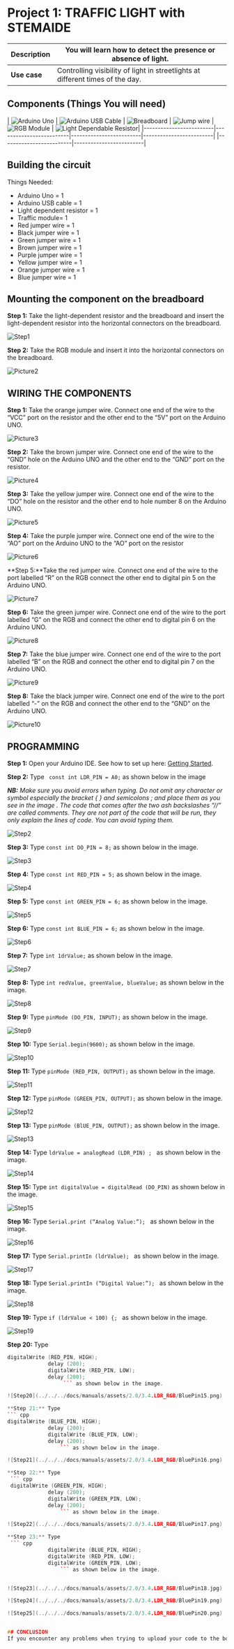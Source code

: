 # Project 1: TRAFFIC LIGHT with STEMAIDE

| **Description** | You will learn how to detect the presence or absence of light.  |
|------------------|----------------------------------------------------------------|
| **Use case**     | Controlling visibility of light in streetlights at different times of the day. |

## Components (Things You will need)

| ![Arduino Uno](../../../docs/manuals/assets/components/arduino.png) | ![Arduino USB Cable](../../../docs/manuals/assets/components/USB_Cable.png) | ![Breadboard](../../../docs/manuals/assets/components/breadboard.png) | ![Jump wire](../../../docs/manuals/assets/components/jump_wire.png) | ![RGB Module](../../../docs/manuals/assets/2.0/3.4.LDR_RGB/RGB_Module.png) 
| ![Light Dependable Resistor](../../../docs/manuals/assets/2.0/3.3.Traffic_Light_STEMAIDE/Light_Dependable_Resistor.png)|
|-------------------------|-------------------------|-------------------------|-------------------------|
|-------------------------|-------------------------|

## Building the circuit

Things Needed:

- Arduino Uno = 1  
- Arduino USB cable = 1
- Light dependent resistor   = 1
- Traffic module= 1
- Red jumper wire = 1
- Black jumper wire = 1
- Green jumper wire = 1
- Brown jumper wire = 1
- Purple jumper wire = 1
- Yellow jumper wire = 1
- Orange jumper wire = 1
- Blue jumper wire = 1


## Mounting the component on the breadboard

**Step 1:** Take the light-dependent resistor and the breadboard and insert the light-dependent resistor into the horizontal connectors on the breadboard.

![Step1](../../../docs/manuals/assets/2.0/3.3.Traffic_Light_STEMAIDE/Step1.png)

**Step 2:** Take the RGB module and insert it into the horizontal connectors on the breadboard.

![Picture2](../../../docs/manuals/assets/2.0/3.4.LDR_RGB/Picture2.jpg)


## WIRING THE COMPONENTS

**Step 1:** Take the orange jumper wire. Connect one end of the wire to the “VCC” port on the resistor and the other end to the “5V” port on the Arduino UNO.

![Picture3](../../../docs/manuals/assets/2.0/3.4.LDR_RGB/Picture3.jpg)


**Step 2:** Take the brown jumper wire. Connect one end of the wire to the “GND” hole on the Arduino UNO and the other end to the “GND” port on the resistor.

![Picture4](../../../docs/manuals/assets/2.0/3.4.LDR_RGB/Picture4.jpg)

**Step 3:** Take the yellow jumper wire. Connect one end of the wire to the “DO” hole on the resistor and the other end to hole number 8 on the Arduino UNO.

![Picture5](../../../docs/manuals/assets/2.0/3.4.LDR_RGB/Picture5.jpg)

**Step 4:** Take the purple jumper wire. Connect one end of the wire to the “AO” port on the Arduino UNO to the “AO” port on the resistor

![Picture6](../../../docs/manuals/assets/2.0/3.4.LDR_RGB/Picture6.jpg)

**Step 5:**Take the red jumper wire.  Connect one end of the wire to the port labelled “R” on the RGB connect the other end to digital pin 5 on the Arduino UNO.

![Picture7](../../../docs/manuals/assets/2.0/3.4.LDR_RGB/Picture7.jpg)

**Step 6:** Take the green jumper wire. Connect one end of the wire to the port labelled “G” on the RGB and connect the other end to digital pin 6 on the Arduino UNO.

![Picture8](../../../docs/manuals/assets/2.0/3.4.LDR_RGB/Picture8.jpg)

**Step 7:** Take the blue jumper wire. Connect one end of the wire to the port labelled “B” on the RGB and connect the other end to digital pin 7 on the Arduino UNO.

![Picture9](../../../docs/manuals/assets/2.0/3.4.LDR_RGB/Picture9.jpg)

**Step 8:** Take the black jumper wire. Connect one end of the wire to the port labelled “-” on the RGB and connect the other end to the “GND” on the Arduino UNO.

![Picture10](../../../docs/manuals//assets/2.0/3.4.LDR_RGB/Picture10.jpg)


## PROGRAMMING

**Step 1:** Open your Arduino IDE. See how to set up here: [Getting Started](../../../getting-started.md).

**Step 2:** Type ``` const int LDR_PIN = A0;``` as shown below in the image

_**NB:** Make sure you avoid errors when typing. Do not omit any character or symbol especially the bracket { }  and semicolons ;  and place them as you see in the image . The code that comes after the two ash backslashes “//” are called comments. They are not part of the code that will be run, they only explain the lines of code. You can avoid typing them._

![Step2](../../../docs/manuals/assets/2.0/3.3.Traffic_Light_STEMAIDE/Step11.jpg)

**Step 3:** Type ``` const int DO_PIN = 8; ``` as shown below in the image.

![Step3](../../../docs/manuals/assets/2.0/3.3.Traffic_Light_STEMAIDE/Step12.jpg)

**Step 4:** Type ``` const int RED_PIN = 5; ``` as shown below in the image.

![Step4](../../../docs/manuals/assets/2.0/3.3.Traffic_Light_STEMAIDE/Step13.jpg)

**Step 5:** Type ``` const int GREEN_PIN = 6; ``` as shown below in the image.

![Step5](../../../docs/manuals/assets/2.0/3.3.Traffic_Light_STEMAIDE/Step14.jpg)


**Step 6:** Type ``` const int BLUE_PIN = 6; ``` as shown below in the image.

![Step6](../../../docs/manuals/assets/2.0/3.4.LDR_RGB/Bluepin2.jpg)


**Step 7:** Type ``` int 1drValue; ``` as shown below in the image.

![Step7](../../../docs/manuals/assets/2.0/3.4.LDR_RGB/BluePin3.jpg)

**Step 8:** Type ``` int redValue, greenValue, blueValue; ``` as shown below in the image.

![Step8](../../../docs/manuals/assets/2.0/3.4.LDR_RGB/BluePin1.jpg)

**Step 9:** Type ``` pinMode (DO_PIN, INPUT); ``` as shown below in the image.

![Step9](../../../docs/manuals/assets/2.0/3.4.LDR_RGB/BluePin4.jpg)

**Step 10:** Type ``` Serial.begin(9600); ``` as shown below in the image.

![Step10](../../../docs/manuals/assets/2.0/3.4.LDR_RGB/BluePin5.png)

**Step 11:** Type ``` pinMode (RED_PIN, OUTPUT); ``` as shown below in the image.

![Step11](../../../docs/manuals/assets/2.0/3.4.LDR_RGB/BluePin6.png)

**Step 12:** Type ``` pinMode (GREEN_PIN, OUTPUT); ``` as shown below in the image.

![Step12](../../../docs/manuals/assets/2.0/3.4.LDR_RGB/BluePin7.png)

**Step 13:** Type ``` pinMode (BlUE_PIN, OUTPUT); ``` as shown below in the image.

![Step13](../../../docs/manuals/assets/2.0/3.4.LDR_RGB/Bluepin.png)

**Step 14:** Type ```ldrValue = analogRead (LDR_PIN) ; ``` as shown below in the image.

![Step14](../../../docs/manuals/assets/2.0/3.4.LDR_RGB/BluePin9.png)

**Step 15:** Type ```int digitalValue = digitalRead (DO_PIN)``` as shown below in the image.

![Step15](../../../docs/manuals/assets/2.0/3.4.LDR_RGB/BluePin10.png)

**Step 16:** Type ```Serial.print (“Analog Value:”); ``` as shown below in the image.

![Step16](../../../docs/manuals/assets/2.0/3.4.LDR_RGB/BluePin11.png)

**Step 17:** Type ```Serial.printIn (ldrValue); ``` as shown below in the image.

![Step17](../../../docs/manuals/assets/2.0/3.4.LDR_RGB/BluePin12.png)

**Step 18:** Type ```Serial.printIn (“Digital Value:”); ``` as shown below in the image.

![Step18](../../../docs/manuals/assets/2.0/3.4.LDR_RGB/BluePin13.png)

**Step 19:** Type ```if (ldrValue < 100) {; ``` as shown below in the image.

![Step19](../../../docs/manuals/assets/2.0/3.4.LDR_RGB/BluePin14.png)

**Step 20:** Type 
```cpp
digitalWrite (RED_PIN, HIGH);
             delay (200);
             digitalWrite (RED_PIN, LOW);
             delay (200); 
                  ``` as shown below in the image.

![Step20](../../../docs/manuals/assets/2.0/3.4.LDR_RGB/BluePin15.png)

**Step 21:** Type 
``` cpp
digitalWrite (BLUE_PIN, HIGH);
             delay (200);
             digitalWrite (BLUE_PIN, LOW);
             delay (200); 
                 ``` as shown below in the image.

![Step21](../../../docs/manuals/assets/2.0/3.4.LDR_RGB/BluePin16.png)

**Step 22:** Type
 ``` cpp
 digitalWrite (GREEN_PIN, HIGH);
             delay (200);
             digitalWrite (GREEN_PIN, LOW);
             delay (200); 
                 ``` as shown below in the image.

![Step22](../../../docs/manuals/assets/2.0/3.4.LDR_RGB/BluePin17.png)

**Step 23:** Type
 ``` cpp
             digitalWrite (BLUE_PIN, HIGH);
             digitalWrite (RED_PIN, LOW);
             digitalWrite (GREEN_PIN, LOW);  
                 ``` as shown below in the image.


![Step23](../../../docs/manuals/assets/2.0/3.4.LDR_RGB/BluePin18.jpg)

![Step24](../../../docs/manuals/assets/2.0/3.4.LDR_RGB/BluePin19.png)

![Step25](../../../docs/manuals/assets/2.0/3.4.LDR_RGB/BluePin20.png)


## CONCLUSION
If you encounter any problems when trying to upload your code to the board, run through your code again to check for any errors or missing lines of code. If you did not encounter any problems and the program ran as expected, Congratulations on a job well done. You have now learnt how to code the RGB module to change colors in the presence of light. Practice, as they say makes perfect. Continue to work hard and in time you’ll master it.

